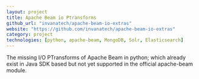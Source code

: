 ```yaml
---
layout: project
title: Apache Beam io Ptransforms
github_url: "invanatech/apache-beam-io-extras"
website: "https://github.com/invanatech/apache-beam-io-extras"
category: project
technologies: [python, apache-beam, MongoDB, Solr, Elasticsearch]
---
```



The missing I/O PTransforms of Apache Beam in python; which already exist in Java SDK based but not yet supported in the official apache-beam module.

